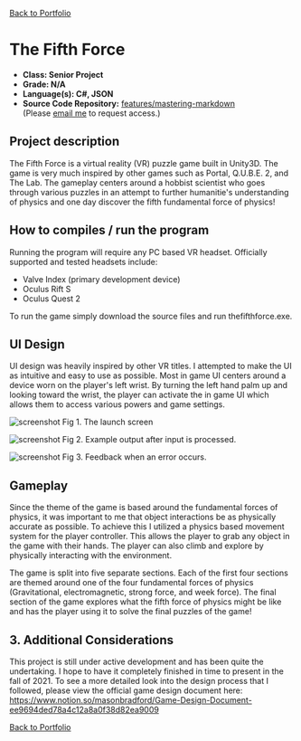 [Back to Portfolio](./)

The Fifth Force
===============

-   **Class: Senior Project** 
-   **Grade: N/A**
-   **Language(s): C#, JSON**
-   **Source Code Repository:** [features/mastering-markdown](https://guides.github.com/features/mastering-markdown/)  
    (Please [email me](mailto:example@csustudent.net?subject=GitHub%20Access) to request access.)

## Project description

The Fifth Force is a virtual reality (VR) puzzle game built in Unity3D. The game is very much inspired by other games such as Portal, Q.U.B.E. 2, and The Lab. The gameplay centers around a hobbist scientist who goes through various puzzles in an attempt to further humanitie's understanding of physics and one day discover the fifth fundamental force of physics!

## How to compiles / run the program

Running the program will require any PC based VR headset. Officially supported and tested headsets include:
- Valve Index (primary development device)
- Oculus Rift S
- Oculus Quest 2

To run the game simply download the source files and run thefifthforce.exe.

## UI Design

UI design was heavily inspired by other VR titles. I attempted to make the UI as intuitive and easy to use as possible. Most in game UI centers around a device worn on the player's left wrist. By turning the left hand palm up and looking toward the wrist, the player can activate the in game UI which allows them to access various powers and game settings.

![screenshot](images/dummy_thumbnail.jpg)
Fig 1. The launch screen

![screenshot](images/dummy_thumbnail.jpg)
Fig 2. Example output after input is processed.

![screenshot](images/dummy_thumbnail.jpg)
Fig 3. Feedback when an error occurs.

## Gameplay 

Since the theme of the game is based around the fundamental forces of physics, it was important to me that object interactions be as physically accurate as possible. To achieve this I utilized a physics based movement system for the player controller. This allows the player to grab any object in the game with their hands. The player can also climb and explore by physically interacting with the environment. 

The game is split into five separate sections. Each of the first four sections are themed around one of the four fundamental forces of physics (Gravitational, electromagnetic, strong force, and week force). The final section of the game explores what the fifth force of physics might be like and has the player using it to solve the final puzzles of the game!

## 3. Additional Considerations

This project is still under active development and has been quite the undertaking. I hope to have it completely finished in time to present in the fall of 2021. To see a more detailed look into the design process that I followed, please view the official game design document here: https://www.notion.so/masonbradford/Game-Design-Document-ee9694ded78a4c12a8a0f38d82ea9009


[Back to Portfolio](./)